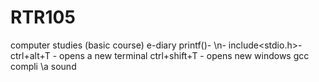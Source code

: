 # RTR105
computer studies (basic course) e-diary
printf()-
\n-
include<stdio.h>-
ctrl+alt+T - opens a new terminal
ctrl+shift+T - opens new windows
gcc compli
\a sound
